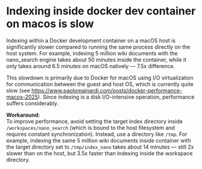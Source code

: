 # Indexing inside docker dev container on macos is slow

Indexing within a Docker development container on a macOS host is significantly slower compared to running the same process directly on the host system. For example, indexing 5 million wiki documents with the nano_search engine takes about 50 minutes inside the container, while it only takes around 6.5 minutes on macOS natively — 7.5x difference.

This slowdown is primarily due to Docker for macOS using I/O virtualization for communication between the guest and host OS, which is currently quite slow (see https://www.paolomainardi.com/posts/docker-performance-macos-2025). Since indexing is a disk I/O-intensive operation, performance suffers considerably.

**Workaround:**  
To improve performance, avoid setting the target index directory inside `/workspaces/nano_search` (which is bound to the host filesystem and requires constant synchronization). Instead, use a directory like `/tmp`. For example, indexing the same 5 million wiki documents inside container with the target directory set to `/tmp/index_nano` takes about 14 minutes — still 2x slower than on the host, but 3.5x faster than indexing inside the workspace directory.
